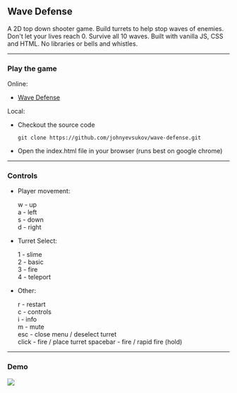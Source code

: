 Wave Defense
----

A 2D top down shooter game. Build turrets to help stop waves of enemies. Don't let your lives reach 0. Survive all 10 waves. Built with vanilla JS, CSS and HTML. No libraries or bells and whistles.

----
### Play the game

Online:

- [Wave Defense](https://wave-defense.vercel.app/)

Local:

- Checkout the source code

  ```git clone https://github.com/johnyevsukov/wave-defense.git```

- Open the index.html file in your browser (runs best on google chrome)

----
### Controls

- Player movement:

  w - up  
  a - left  
  s - down  
  d - right

- Turret Select: 

  1 - slime  
  2 - basic  
  3 - fire  
  4 - teleport

- Other:

  r - restart  
  c - controls  
  i - info  
  m - mute  
  esc - close menu / deselect turret  
  click - fire / place turret
  spacebar - fire / rapid fire (hold)

----
### Demo

![](https://github.com/johnyevsukov/wave-defense/assets/10480867/2f74bcf1-2133-4f42-a7bb-d772152d6a1f)
